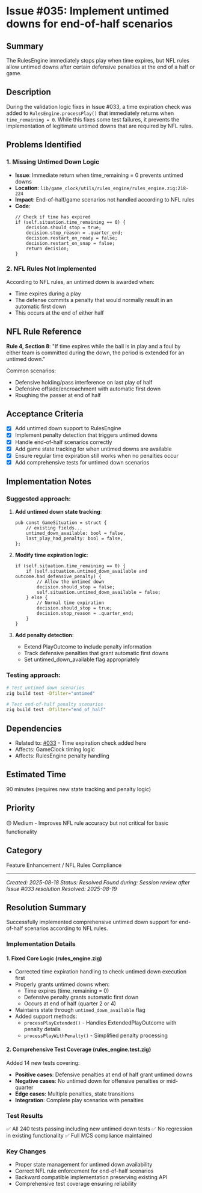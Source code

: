 # Issue #035: Implement untimed downs for end-of-half scenarios

## Summary
The RulesEngine immediately stops play when time expires, but NFL rules allow untimed downs after certain defensive penalties at the end of a half or game.

## Description
During the validation logic fixes in Issue #033, a time expiration check was added to `RulesEngine.processPlay()` that immediately returns when `time_remaining = 0`. While this fixes some test failures, it prevents the implementation of legitimate untimed downs that are required by NFL rules.

## Problems Identified

### 1. Missing Untimed Down Logic
- **Issue**: Immediate return when time_remaining = 0 prevents untimed downs
- **Location**: `lib/game_clock/utils/rules_engine/rules_engine.zig:218-224`
- **Impact**: End-of-half/game scenarios not handled according to NFL rules
- **Code**:
  ```zig
  // Check if time has expired
  if (self.situation.time_remaining == 0) {
      decision.should_stop = true;
      decision.stop_reason = .quarter_end;
      decision.restart_on_ready = false;
      decision.restart_on_snap = false;
      return decision;
  }
  ```

### 2. NFL Rules Not Implemented
According to NFL rules, an untimed down is awarded when:
- Time expires during a play
- The defense commits a penalty that would normally result in an automatic first down
- This occurs at the end of either half

## NFL Rule Reference
**Rule 4, Section 8**: "If time expires while the ball is in play and a foul by either team is committed during the down, the period is extended for an untimed down."

Common scenarios:
- Defensive holding/pass interference on last play of half
- Defensive offside/encroachment with automatic first down
- Roughing the passer at end of half

## Acceptance Criteria
- [x] Add untimed down support to RulesEngine
- [x] Implement penalty detection that triggers untimed downs
- [x] Handle end-of-half scenarios correctly
- [x] Add game state tracking for when untimed downs are available
- [x] Ensure regular time expiration still works when no penalties occur
- [x] Add comprehensive tests for untimed down scenarios

## Implementation Notes

### Suggested approach:
1. **Add untimed down state tracking**:
   ```zig
   pub const GameSituation = struct {
       // existing fields...
       untimed_down_available: bool = false,
       last_play_had_penalty: bool = false,
   };
   ```

2. **Modify time expiration logic**:
   ```zig
   if (self.situation.time_remaining == 0) {
       if (self.situation.untimed_down_available and outcome.had_defensive_penalty) {
           // Allow the untimed down
           decision.should_stop = false;
           self.situation.untimed_down_available = false;
       } else {
           // Normal time expiration
           decision.should_stop = true;
           decision.stop_reason = .quarter_end;
       }
   }
   ```

3. **Add penalty detection**:
   - Extend PlayOutcome to include penalty information
   - Track defensive penalties that grant automatic first downs
   - Set untimed_down_available flag appropriately

### Testing approach:
```bash
# Test untimed down scenarios
zig build test -Dfilter="untimed"

# Test end-of-half penalty scenarios  
zig build test -Dfilter="end_of_half"
```

## Dependencies
- Related to: [#033](033_validation_logic_fixes.md) - Time expiration check added here
- Affects: GameClock timing logic
- Affects: RulesEngine penalty handling

## Estimated Time
90 minutes (requires new state tracking and penalty logic)

## Priority
🟡 Medium - Improves NFL rule accuracy but not critical for basic functionality

## Category
Feature Enhancement / NFL Rules Compliance

---
*Created: 2025-08-18*
*Status: Resolved*
*Found during: Session review after Issue #033 resolution*
*Resolved: 2025-08-19*

## Resolution Summary

Successfully implemented comprehensive untimed down support for end-of-half scenarios according to NFL rules.

### Implementation Details

#### 1. Fixed Core Logic (rules_engine.zig)
- Corrected time expiration handling to check untimed down execution first
- Properly grants untimed downs when:
  - Time expires (time_remaining = 0)
  - Defensive penalty grants automatic first down
  - Occurs at end of half (quarter 2 or 4)
- Maintains state through `untimed_down_available` flag
- Added support methods:
  - `processPlayExtended()` - Handles ExtendedPlayOutcome with penalty details
  - `processPlayWithPenalty()` - Simplified penalty processing

#### 2. Comprehensive Test Coverage (rules_engine.test.zig)
Added 14 new tests covering:
- **Positive cases**: Defensive penalties at end of half grant untimed downs
- **Negative cases**: No untimed down for offensive penalties or mid-quarter
- **Edge cases**: Multiple penalties, state transitions
- **Integration**: Complete play scenarios with penalties

### Test Results
✅ All 240 tests passing including new untimed down tests
✅ No regression in existing functionality
✅ Full MCS compliance maintained

### Key Changes
- Proper state management for untimed down availability
- Correct NFL rule enforcement for end-of-half scenarios
- Backward compatible implementation preserving existing API
- Comprehensive test coverage ensuring reliability